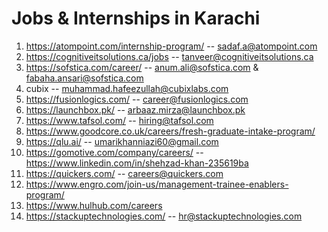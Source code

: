 # Jobs & Internships in Karachi
1) https://atompoint.com/internship-program/ -- sadaf.a@atompoint.com <br>
2) https://cognitiveitsolutions.ca/jobs  --  tanveer@cognitiveitsolutions.ca <br>
3) https://sofstica.com/career/ -- anum.ali@sofstica.com & fabaha.ansari@sofstica.com <br>
4) cubix -- muhammad.hafeezullah@cubixlabs.com <br>
5) https://fusionlogics.com/ -- career@fusionlogics.com <br>
6) https://launchbox.pk/ -- arbaaz.mirza@launchbox.pk <br>
7) https://www.tafsol.com/ -- hiring@tafsol.com <br>
8) https://www.goodcore.co.uk/careers/fresh-graduate-intake-program/ <br>
9) https://qlu.ai/ -- umarikhanniazi60@gmail.com <br>
10) https://gomotive.com/company/careers/ -- https://www.linkedin.com/in/shehzad-khan-235619ba   <br>
11) https://quickers.com/ -- careers@quickers.com <br>
12) https://www.engro.com/join-us/management-trainee-enablers-program/  <br>
13) https://www.hulhub.com/careers  <br>
14) https://stackuptechnologies.com/ -- hr@stackuptechnologies.com


